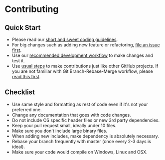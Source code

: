 # Contributing

## Quick Start
- Please read our [short and sweet coding guidelines](docs/coding_guidelines.md).
- For big changes such as adding new feature or refactoring, [file an issue first](https://github.com/Microsoft/AirSim/issues).
- Use our [recommended development workflow](docs/dev_workflow.md) to make changes and test it.
- Use [usual steps](https://akrabat.com/the-beginners-guide-to-contributing-to-a-github-project/) to make contributions just like other GitHub projects. If you are not familiar with Git Branch-Rebase-Merge workflow, please [read this first](http://shitalshah.com/p/git-workflow-branch-rebase-squash-merge/).

## Checklist
- Use same style and formatting as rest of code even if it's not your preferred one.
- Change any documentation that goes with code changes.
- Do not include OS specific header files or new 3rd party dependencies.
- Keep your pull request small, ideally under 10 files.
- Make sure you don't include large binary files.
- When adding new includes, make dependency is absolutely necessary.
- Rebase your branch frequently with master (once every 2-3 days is ideal).
- Make sure your code would compile on Windows, Linux and OSX.
